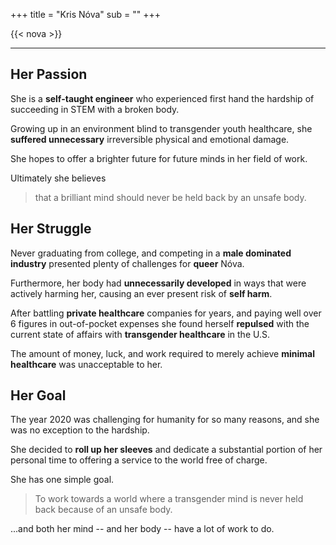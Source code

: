 +++
title = "Kris Nóva"
sub = ""
+++

{{< nova >}}

---

## Her Passion

She is a **self-taught engineer** who experienced first hand the hardship of succeeding in STEM with a broken body.

Growing up in an environment blind to transgender youth healthcare, she **suffered unnecessary** irreversible physical and emotional damage.

She hopes to offer a brighter future for future minds in her field of work.

Ultimately she believes 

 > that a brilliant mind should never be held back by an unsafe body.

## Her Struggle 

Never graduating from college, and competing in a **male dominated industry** presented plenty of challenges for **queer** Nóva.

Furthermore, her body had **unnecessarily developed** in ways that were actively harming her, causing an ever present risk of **self harm**.

After battling **private healthcare** companies for years, and paying well over 6 figures in out-of-pocket expenses she found herself **repulsed** with the current state of affairs with **transgender healthcare** in the U.S.

The amount of money, luck, and work required to merely achieve **minimal healthcare** was unacceptable to her.

## Her Goal

The year 2020 was challenging for humanity for so many reasons, and she was no exception to the hardship.

She decided to **roll up her sleeves** and dedicate a substantial portion of her personal time to offering a service to the world free of charge.

She has one simple goal.

 > To work towards a world where a transgender mind is never held back because of an unsafe body.
 
...and both her mind -- and her body -- have a lot of work to do.
 